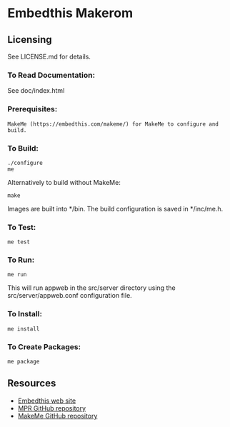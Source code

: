 Embedthis Makerom
===

Licensing
---
See LICENSE.md for details.

### To Read Documentation:

  See doc/index.html

### Prerequisites:
    MakeMe (https://embedthis.com/makeme/) for MakeMe to configure and build.

### To Build:

    ./configure
    me

Alternatively to build without MakeMe:

    make

Images are built into */bin. The build configuration is saved in */inc/me.h.

### To Test:

    me test

### To Run:

    me run

This will run appweb in the src/server directory using the src/server/appweb.conf configuration file.

### To Install:

    me install

### To Create Packages:

    me package

Resources
---
  - [Embedthis web site](https://embedthis.com/)
  - [MPR GitHub repository](http://github.com/embedthis/watchdog)
  - [MakeMe GitHub repository](http://github.com/embedthis/makeme)
